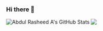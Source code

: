 ### Hi there 👋
<img align="left" alt="Abdul Rasheed A's GitHub Stats" src="https://github-readme-stats.vercel.app/api?username=abdulrasheed-a&show_icons=true&theme=chartreuse-dark&hide_border=true" >

<img src="https://github-readme-stats.vercel.app/api/top-langs/?username=abdulrasheed-a&show_icons=true&theme=chartreuse-dark&hide_border=true">

<!--
**abdulrasheed-a/abdulrasheed-a** is a ✨ _special_ ✨ repository because its `README.md` (this file) appears on your GitHub profile.

Here are some ideas to get you started:

- 🔭 I’m currently working on ...
- 🌱 I’m currently learning ...
- 👯 I’m looking to collaborate on ...
- 🤔 I’m looking for help with ...
- 💬 Ask me about ...
- 📫 How to reach me: ...
- 😄 Pronouns: ...
- ⚡ Fun fact: ...
-->

